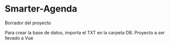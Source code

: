# Smarter-Agenda
Borrador del proyecto

Para crear la base de datos, importa el TXT en la carpeta DB. Proyecto a ser llevado a Vue
